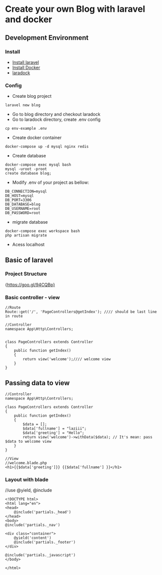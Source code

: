 # Create your own Blog with laravel and docker
## Development Environment
### Install
* [Install laravel](https://laravel.com/docs/5.4#installing-laravel)
* [Install Docker](https://www.docker.com)
* [laradock](http://laradock.io/getting-started/)

### Config
* Create blog project
```
laravel new blog
```
* Go to blog directory and checkout laradock
* Go to laradock directory, create .env config
```
cp env-example .env
```
* Create docker container
```
docker-compose up -d mysql nginx redis
```
* Create database
```
docker-compose exec mysql bash
mysql -uroot -proot
create database blog;
```
* Modify .env of your project as bellow:
```
DB_CONNECTION=mysql
DB_HOST=mysql
DB_PORT=3306
DB_DATABASE=blog
DB_USERNAME=root
DB_PASSWORD=root
```
* migrate database
```
docker-compose exec workspace bash
php artisan migrate
```
* Acess localhost


## Basic of laravel
### Project Structure
{https://goo.gl/94CQBp}
### Basic controller - view
```
//Route
Route::get('/', 'PageControllers@getIndex'); //// should be last line in route

//Controller
namespace App\Http\Controllers;


class PageControllers extends Controller
{
    public function getIndex()
    {
        return view('welcome');//// welcome view
    }
}
```

## Passing data to view
```
//Controller
namespace App\Http\Controllers;

class PageControllers extends Controller
{
    public function getIndex()
    {
        $data = [];
        $data['fullname'] = "laziii";
        $data['greeting'] = "Hello";
        return view('welcome')->withData($data); // It's mean: pass $data to welcome view
    }
}

//View
//welcome.blade.php
<h1>{{$data['greeting']}} {{$data['fullname'] }}</h1>
```

### Layout with blade
//use @yield, @include
```
<!DOCTYPE html>
<html lang="en">
<head>
    @include('partials._head')
</head>
<body>
@include('partials._nav')

<div class="container">
    @yield('content')
    @include('partials._footer')
</div>

@include('partials._javascript')
</body>

</html>

```
